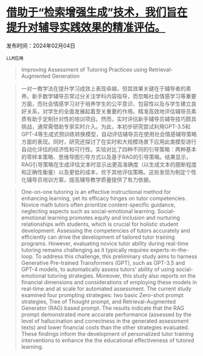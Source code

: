 # [借助于“检索增强生成”技术，我们旨在提升对辅导实践效果的精准评估。](https://arxiv.org/abs/2402.14594)

发布时间：2024年02月04日

`LLM应用`

> Improving Assessment of Tutoring Practices using Retrieval-Augmented Generation

> 一对一教学法在提升学习成效上表现卓越，但其效果关键在于辅导者的素养。新手数学辅导员常过分关注学科内容指导，而忽略社会情感学习等重要方面，而社会情感学习对于培养学生的公平意识、包容性以及与学生建立良好关系，对学生的全面发展起着至关重要的作用。精准高效地评估辅导员素质有助于定制针对性的培训项目。然而，实时评估新手辅导员辅导技巧颇具挑战，通常需借助专家实时介入。为此，本初步研究尝试利用GPT-3.5和GPT-4等生成式预训练转换模型，自动评估辅导员在使用社会情感辅导策略方面的表现。同时，研究还探讨了在实时和大规模场景下应用此类模型进行自动化评估的经济性和可行性。实验对比了四种不同的引导策略：两种基本的零样本策略、思维导图引导方式以及基于RAG的引导策略。结果显示，RAG引导策略在生成评估文本时显示出更高准确度（以生成文本的臆断程度和正确性衡量）以及更低的成本，优于其他评估策略。这些发现为制定个性化辅导员培训方案，提高辅导教学质量提供了有力依据。

> One-on-one tutoring is an effective instructional method for enhancing learning, yet its efficacy hinges on tutor competencies. Novice math tutors often prioritize content-specific guidance, neglecting aspects such as social-emotional learning. Social-emotional learning promotes equity and inclusion and nurturing relationships with students, which is crucial for holistic student development. Assessing the competencies of tutors accurately and efficiently can drive the development of tailored tutor training programs. However, evaluating novice tutor ability during real-time tutoring remains challenging as it typically requires experts-in-the-loop. To address this challenge, this preliminary study aims to harness Generative Pre-trained Transformers (GPT), such as GPT-3.5 and GPT-4 models, to automatically assess tutors' ability of using social-emotional tutoring strategies. Moreover, this study also reports on the financial dimensions and considerations of employing these models in real-time and at scale for automated assessment. The current study examined four prompting strategies: two basic Zero-shot prompt strategies, Tree of Thought prompt, and Retrieval-Augmented Generator (RAG) based prompt. The results indicate that the RAG prompt demonstrated more accurate performance (assessed by the level of hallucination and correctness in the generated assessment texts) and lower financial costs than the other strategies evaluated. These findings inform the development of personalized tutor training interventions to enhance the the educational effectiveness of tutored learning.
